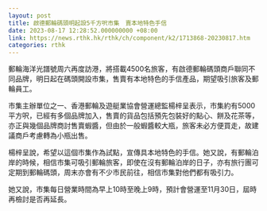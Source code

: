 ```yaml
---
layout: post
title: 啟德郵輪碼頭明起設5千方呎市集　賣本地特色手信
date: 2023-08-17 12:28:52.000000000 +08:00
link: https://news.rthk.hk/rthk/ch/component/k2/1713868-20230817.htm
categories: rthk
---
```


郵輪海洋光譜號周六再度訪港，將搭載4500名旅客，有啟德郵輪碼頭商戶聯同不同品牌，明日起在碼頭開設市集，售賣有本地特色的手信產品，期望吸引旅客及郵輪員工。

市集主辦單位之一、香港郵輪及遊艇業協會營運總監楊梓呈表示，市集約有5000平方呎，已經有多個品牌加入，售賣的貨品包括預先包裝好的點心、餅及花茶等，亦正與幾個品牌商討售賣蝦醬，但由於一般蝦醬較大瓶，旅客未必方便買走，故建議商戶考慮轉為小瓶出售。

楊梓呈說，希望以這個市集作為試點，宣傳具本地特色的手信。她又說，有郵輪泊岸的時候，相信市集可吸引郵輪旅客，即使在沒有郵輪泊岸的日子，亦有旅行團可定期到郵輪碼頭，周末亦會有不少市民前往，相信市集對他們都有吸引力。

她又說，市集每日營業時間為早上10時至晚上9時，預計會營運至11月30日，屆時再檢討是否再延長。
